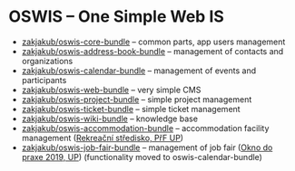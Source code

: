 # OSWIS – One Simple Web IS


* [zakjakub/oswis-core-bundle](https://github.com/zakjakub/oswis-core-bundle) – common parts, app users management
* [zakjakub/oswis-address-book-bundle](https://github.com/zakjakub/oswis-address-book-bundle) – management of contacts and organizations
* [zakjakub/oswis-calendar-bundle](https://github.com/zakjakub/oswis-calendar-bundle) – management of events and participants
* [zakjakub/oswis-web-bundle](https://github.com/zakjakub/oswis-web-bundle) – very simple CMS
* [zakjakub/oswis-project-bundle](https://github.com/zakjakub/oswis-project-bundle) – simple project management
* [zakjakub/oswis-ticket-bundle](https://github.com/zakjakub/oswis-ticket-bundle) – simple ticket management
* [zakjakub/oswis-wiki-bundle](https://github.com/zakjakub/oswis-wiki-bundle) – knowledge base
* [zakjakub/oswis-accommodation-bundle](https://github.com/zakjakub/oswis-accommodation-bundle) – accommodation facility management ([Rekreační středisko, PřF UP](https://karlov.upol.cz))
* [zakjakub/oswis-job-fair-bundle](https://github.com/zakjakub/oswis-job-fair-bundle) – management of job fair ([Okno do praxe 2019, UP](https://oknodopraxe.upol.cz)) (functionality moved to oswis-calendar-bundle)




